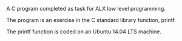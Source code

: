 A C program completed as task for ALX low level programming.

The program is an exercise in the C standard library function, printf.

The printf function is coded on an Ubuntu 14.04 LTS machine.